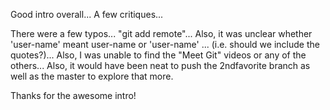 Good intro overall...  A few critiques...

There were a few typos... "git add remote"... 
Also, it was unclear whether 'user-name' meant user-name or 'user-name' ... (i.e. should we include the quotes?)...
Also, I was unable to find the "Meet Git" videos or any of the others...
Also, it would have been neat to push the 2ndfavorite branch as well as the master to explore that more.

Thanks for the awesome intro!
